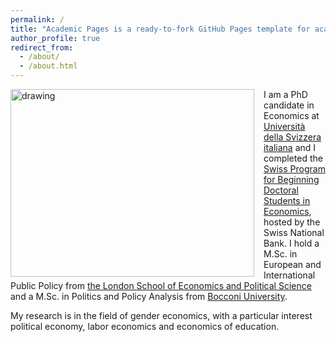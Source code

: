 ```yaml
---
permalink: /
title: "Academic Pages is a ready-to-fork GitHub Pages template for academic personal websites"
author_profile: true
redirect_from: 
  - /about/
  - /about.html
---
```

<img src="/images/profile2.png" alt="drawing" width="390" height="300" style="float: left; padding-right:15px"/>  

I am a PhD candidate in Economics at [Università della Svizzera italiana](https://idep.usi.ch) and I completed the [Swiss Program for Beginning Doctoral Students in Economics](https://szgerzensee.ch), hosted by the Swiss National Bank. I hold a M.Sc. in European and International Public Policy from [the London School of Economics and Political Science](https://www.lse.ac.uk) and a M.Sc. in Politics and Policy Analysis from [Bocconi University](https://www.unibocconi.it/en).

My research is in the field of gender economics, with a particular interest political economy, labor economics and economics of education.  <br>
<br>
